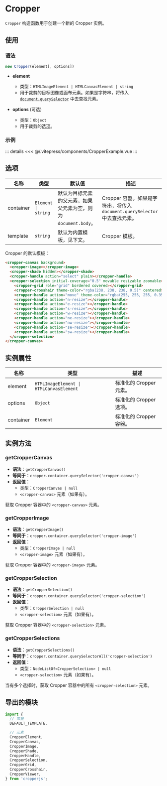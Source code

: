 # Cropper

`Cropper` 构造函数用于创建一个新的 Cropper 实例。

## 使用

### 语法

```js
new Cropper(element[, options])
```

- **element**
  - 类型：`HTMLImageElement | HTMLCanvasElement | string`
  - 用于裁剪的目标图像或画布元素。如果是字符串，将传入 [`document.querySelector`](https://developer.mozilla.org/zh-CN/docs/Web/API/Document/querySelector) 中去查找元素。

- **options** (可选)
  - 类型：`Object`
  - 用于裁剪的[选项](#options)。

### 示例

<ClientOnly>
  <CropperExample />
</ClientOnly>

::: details
<<< @/.vitepress/components/CropperExample.vue
:::

## 选项

| 名称 | 类型 | 默认值 | 描述 |
| --- | --- | --- | --- |
| container | `Element \| string` | 默认为目标元素的父元素，如果父元素为空，则为 `document.body`。 | Cropper 容器。如果是字符串，将传入 `document.querySelector` 中去查找元素。 |
| template | `string` | 默认为内置模板，见下文。 | Cropper 模板。 |

Cropper 的默认模板：

```html
<cropper-canvas background>
  <cropper-image></cropper-image>
  <cropper-shade hidden></cropper-shade>
  <cropper-handle action="select" plain></cropper-handle>
  <cropper-selection initial-coverage="0.5" movable resizable zoomable>
    <cropper-grid role="grid" bordered covered></cropper-grid>
    <cropper-crosshair theme-color="rgba(238, 238, 238, 0.5)" centered></cropper-crosshair>
    <cropper-handle action="move" theme-color="rgba(255, 255, 255, 0.35)"></cropper-handle>
    <cropper-handle action="n-resize"></cropper-handle>
    <cropper-handle action="e-resize"></cropper-handle>
    <cropper-handle action="s-resize"></cropper-handle>
    <cropper-handle action="w-resize"></cropper-handle>
    <cropper-handle action="ne-resize"></cropper-handle>
    <cropper-handle action="nw-resize"></cropper-handle>
    <cropper-handle action="se-resize"></cropper-handle>
    <cropper-handle action="sw-resize"></cropper-handle>
  </cropper-selection>
</cropper-canvas>
```

## 实例属性

| 名称 | 类型 | 描述 |
| --- | --- | --- |
| element | `HTMLImageElement \| HTMLCanvasElement` | 标准化的 Cropper 元素。 |
| options | `Object` | 标准化的 Cropper 选项。 |
| container | `Element` | 标准化的 Cropper 容器。 |

## 实例方法

### getCropperCanvas

- **语法**：`getCropperCanvas()`
- **等同于**：`cropper.container.querySelector('cropper-canvas')`
- **返回值**：
  - 类型：`CropperCanvas | null`
  - `<cropper-canvas>` 元素（如果有）。

获取 Cropper 容器中的 `<cropper-canvas>` 元素。

### getCropperImage

- **语法**：`getCropperImage()`
- **等同于**：`cropper.container.querySelector('cropper-image')`
- **返回值**：
  - 类型：`CropperImage | null`
  - `<cropper-image>` 元素（如果有）。

获取 Cropper 容器中的 `<cropper-image>` 元素。

### getCropperSelection

- **语法**：`getCropperSelection()`
- **等同于**：`cropper.container.querySelector('cropper-selection')`
- **返回值**：
  - 类型：`CropperSelection | null`
  - `<cropper-selection>` 元素（如果有）。

获取 Cropper 容器中的 `<cropper-selection>` 元素。

### getCropperSelections

- **语法**：`getCropperSelections()`
- **等同于**：`cropper.container.querySelectorAll('cropper-selection')`
- **返回值**：
  - 类型：`NodeListOf<CropperSelection> | null`
  - `<cropper-selection>` 元素（如果有）。

当有多个选择时，获取 Cropper 容器中的所有 `<cropper-selection>` 元素。

## 导出的模块

```js
import {
  // 常量
  DEFAULT_TEMPLATE,

  // 元素
  CropperElement,
  CropperCanvas,
  CropperImage,
  CropperShade,
  CropperHandle,
  CropperSelection,
  CropperGrid,
  CropperCrosshair,
  CropperViewer,
} from 'cropperjs';
```
